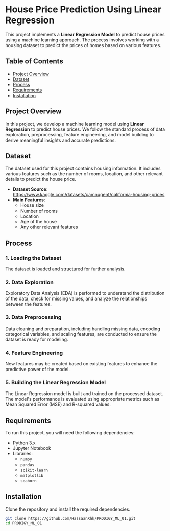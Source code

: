 # House Price Prediction Using Linear Regression

This project implements a **Linear Regression Model** to predict house prices using a machine learning approach. The process involves working with a housing dataset to predict the prices of homes based on various features.

## Table of Contents

- [Project Overview](#project-overview)
- [Dataset](#dataset)
- [Process](#process)
- [Requirements](#requirements)
- [Installation](#installation)


## Project Overview

In this project, we develop a machine learning model using **Linear Regression** to predict house prices. We follow the standard process of data exploration, preprocessing, feature engineering, and model building to derive meaningful insights and accurate predictions.

## Dataset

The dataset used for this project contains housing information. It includes various features such as the number of rooms, location, and other relevant details to predict the house price.

- **Dataset Source**: https://www.kaggle.com/datasets/camnugent/california-housing-prices
- **Main Features**:
  - House size
  - Number of rooms
  - Location
  - Age of the house
  - Any other relevant features

## Process

### 1. Loading the Dataset
The dataset is loaded and structured for further analysis.

### 2. Data Exploration
Exploratory Data Analysis (EDA) is performed to understand the distribution of the data, check for missing values, and analyze the relationships between the features.

### 3. Data Preprocessing
Data cleaning and preparation, including handling missing data, encoding categorical variables, and scaling features, are conducted to ensure the dataset is ready for modeling.

### 4. Feature Engineering
New features may be created based on existing features to enhance the predictive power of the model.

### 5. Building the Linear Regression Model
The Linear Regression model is built and trained on the processed dataset. The model's performance is evaluated using appropriate metrics such as Mean Squared Error (MSE) and R-squared values.

## Requirements

To run this project, you will need the following dependencies:

- Python 3.x
- Jupyter Notebook
- Libraries:
  - `numpy`
  - `pandas`
  - `scikit-learn`
  - `matplotlib`
  - `seaborn`

## Installation

Clone the repository and install the required dependencies.

```bash
git clone https://github.com/HassaanXhk/PRODIGY_ML_01.git
cd PRODIGY_ML_01

